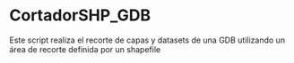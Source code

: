 # CortadorSHP_GDB
 Este script realiza el recorte de capas y datasets de una GDB utilizando un área de recorte definida por un shapefile

